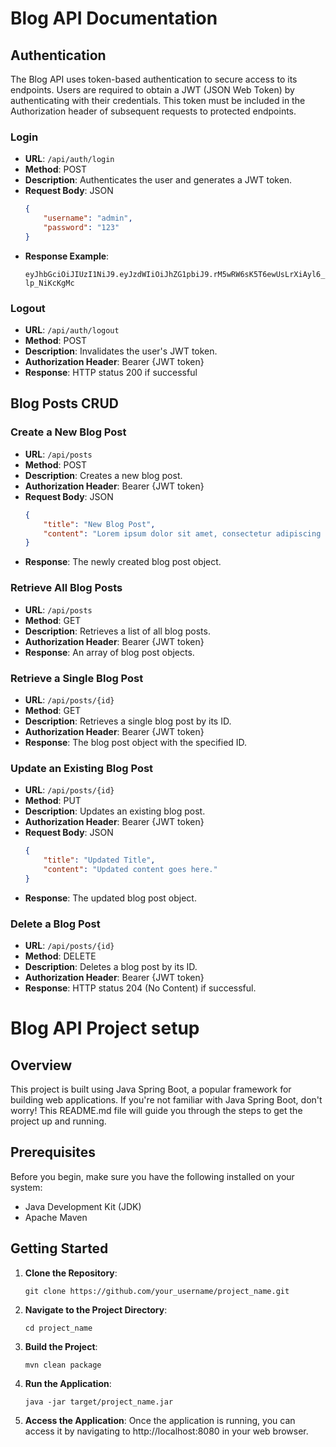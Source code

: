 # Blog API Documentation

## Authentication

The Blog API uses token-based authentication to secure access to its endpoints. Users are required to obtain a JWT (JSON Web Token) by authenticating with their credentials. This token must be included in the Authorization header of subsequent requests to protected endpoints.

### Login

- **URL**: `/api/auth/login`
- **Method**: POST
- **Description**: Authenticates the user and generates a JWT token.
- **Request Body**: JSON
  ```json
  {
      "username": "admin",
      "password": "123"
  }
  ```
- **Response Example**:
  ```
  eyJhbGciOiJIUzI1NiJ9.eyJzdWIiOiJhZG1pbiJ9.rM5wRW6sK5T6ewUsLrXiAyl6_e2oXWg-lp_NiKcKgMc
  ```

### Logout

- **URL**: `/api/auth/logout`
- **Method**: POST
- **Description**: Invalidates the user's JWT token.
- **Authorization Header**: Bearer {JWT token}
- **Response**: HTTP status 200 if successful

## Blog Posts CRUD

### Create a New Blog Post

- **URL**: `/api/posts`
- **Method**: POST
- **Description**: Creates a new blog post.
- **Authorization Header**: Bearer {JWT token}
- **Request Body**: JSON
  ```json
  {
      "title": "New Blog Post",
      "content": "Lorem ipsum dolor sit amet, consectetur adipiscing elit."
  }
  ```
- **Response**: The newly created blog post object.

### Retrieve All Blog Posts

- **URL**: `/api/posts`
- **Method**: GET
- **Description**: Retrieves a list of all blog posts.
- **Authorization Header**: Bearer {JWT token}
- **Response**: An array of blog post objects.

### Retrieve a Single Blog Post

- **URL**: `/api/posts/{id}`
- **Method**: GET
- **Description**: Retrieves a single blog post by its ID.
- **Authorization Header**: Bearer {JWT token}
- **Response**: The blog post object with the specified ID.

### Update an Existing Blog Post

- **URL**: `/api/posts/{id}`
- **Method**: PUT
- **Description**: Updates an existing blog post.
- **Authorization Header**: Bearer {JWT token}
- **Request Body**: JSON
  ```json
  {
      "title": "Updated Title",
      "content": "Updated content goes here."
  }
  ```
- **Response**: The updated blog post object.

### Delete a Blog Post

- **URL**: `/api/posts/{id}`
- **Method**: DELETE
- **Description**: Deletes a blog post by its ID.
- **Authorization Header**: Bearer {JWT token}
- **Response**: HTTP status 204 (No Content) if successful.


# Blog API Project setup

## Overview

This project is built using Java Spring Boot, a popular framework for building web applications. If you're not familiar with Java Spring Boot, don't worry! This README.md file will guide you through the steps to get the project up and running.

## Prerequisites

Before you begin, make sure you have the following installed on your system:

- Java Development Kit (JDK)
- Apache Maven

## Getting Started

1. **Clone the Repository**: 
    ```
    git clone https://github.com/your_username/project_name.git
    ```

2. **Navigate to the Project Directory**:
    ```
    cd project_name
    ```

3. **Build the Project**:
    ```
    mvn clean package
    ```

4. **Run the Application**:
    ```
    java -jar target/project_name.jar
    ```

5. **Access the Application**:
    Once the application is running, you can access it by navigating to http://localhost:8080 in your web browser.


